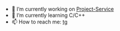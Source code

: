 - 🔭 I’m currently working on [Project-Service](https://proekt-service.com)
- 🌱 I’m currently learning C/C++
- 📫 How to reach me: [tg](https://t.me/dev_kzn)
